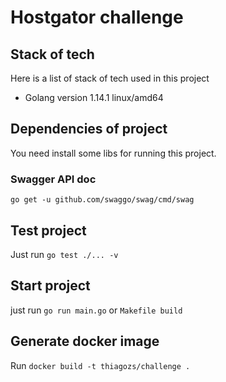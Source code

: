 # Hostgator challenge

## Stack of tech

Here is a list of stack of tech used in this project

* Golang version 1.14.1 linux/amd64

## Dependencies of project

You need install some libs for running this project.

### Swagger API doc

`go get -u github.com/swaggo/swag/cmd/swag`

## Test project

Just run `go test ./... -v`

## Start project

just run `go run main.go` or `Makefile build`

## Generate docker image

Run `docker build -t thiagozs/challenge .`